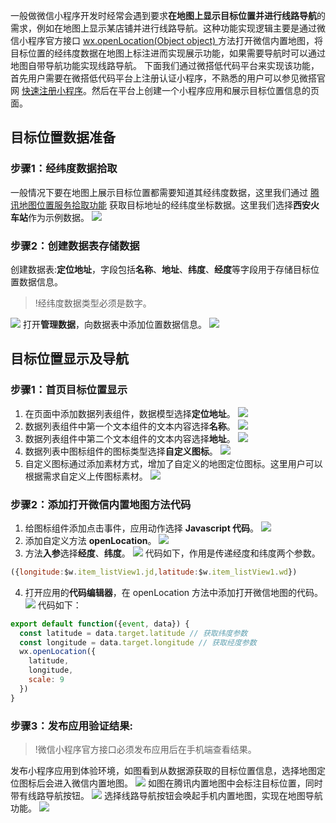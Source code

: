 一般做微信小程序开发时经常会遇到要求**在地图上显示目标位置并进行线路导航**的需求，例如在地图上显示某店铺并进行线路导航。这种功能实现逻辑主要是通过微信小程序官方接口 [wx.openLocation(Object object) ](https://developers.weixin.qq.com/miniprogram/dev/api/location/wx.openLocation.html) 方法打开微信内置地图，将目标位置的经纬度数据在地图上标注进而实现展示功能，如果需要导航时可以通过地图自带导航功能实现线路导航。
下面我们通过微搭低代码平台来实现该功能，首先用户需要在微搭低代码平台上注册认证小程序，不熟悉的用户可以参见微搭官网 [快速注册小程序](https://cloud.tencent.com/document/product/1301/57644)。然后在平台上创建一个小程序应用和展示目标位置信息的页面。

## 目标位置数据准备
### 步骤1：经纬度数据拾取
一般情况下要在地图上展示目标位置都需要知道其经纬度数据，这里我们通过 [腾讯地图位置服务拾取功能](https://lbs.qq.com/getPoint/#S) 获取目标地址的经纬度坐标数据。这里我们选择**西安火车站**作为示例数据。
![](https://qcloudimg.tencent-cloud.cn/raw/fd3227e4716418fb8d19c666e214b376.png)

### 步骤2：创建数据表存储数据
创建数据表:**定位地址**，字段包括**名称**、**地址**、**纬度**、**经度**等字段用于存储目标位置数据信息。
>!经纬度数据类型必须是数字。
>
![](https://qcloudimg.tencent-cloud.cn/raw/79af25cda1231accd912d2c542e3781d.png)
打开**管理数据**，向数据表中添加位置数据信息。
![](https://qcloudimg.tencent-cloud.cn/raw/a1dbe4e95198cb6e601bcb50654ec51b.png)

## 目标位置显示及导航
### 步骤1：首页目标位置显示
1. 在页面中添加数据列表组件，数据模型选择**定位地址**。
![](https://qcloudimg.tencent-cloud.cn/raw/21b815700c28fbc85737febd9d29617e.png)
2. 数据列表组件中第一个文本组件的文本内容选择**名称**。
![](https://qcloudimg.tencent-cloud.cn/raw/82c77fe4d00ecb835784fe4887708248.png)
3. 数据列表组件中第二个文本组件的文本内容选择**地址**。
![](https://qcloudimg.tencent-cloud.cn/raw/00b5b24d46d4fe34d718c96ebb9fcf9a.png)
3. 数据列表中图标组件的图标类型选择**自定义图标**。
![](https://qcloudimg.tencent-cloud.cn/raw/8460a1210ca62ccf67fe9d41c105a435.png)
4. 自定义图标通过添加素材方式，增加了自定义的地图定位图标。这里用户可以根据需求自定义上传图标素材。
![](https://qcloudimg.tencent-cloud.cn/raw/1df7eca5df737985db6b4fe7e7b2c9c8.png)

### 步骤2：添加打开微信内置地图方法代码
1. 给图标组件添加点击事件，应用动作选择 **Javascript 代码**。
![](https://qcloudimg.tencent-cloud.cn/raw/16a27bd8c71fb190ba5b3bcd324ebf05.png)
2. 添加自定义方法 **openLocation**。
![](https://qcloudimg.tencent-cloud.cn/raw/b607b5c663892f206aa80a2e1a29faed.png)
3. 方法**入参**选择**经度**、**纬度**。
![](https://qcloudimg.tencent-cloud.cn/raw/b241d853051b596e14bf41b2db6ff5b0.png)
代码如下，作用是传递经度和纬度两个参数。
```JavaScript
({longitude:$w.item_listView1.jd,latitude:$w.item_listView1.wd})
```
4. 打开应用的**代码编辑器**，在 openLocation 方法中添加打开微信地图的代码。
![](https://qcloudimg.tencent-cloud.cn/raw/d53cc8b080ad6e24957f4682373f4bb6.png)
代码如下：
```JavaScript
export default function({event, data}) {
  const latitude = data.target.latitude // 获取纬度参数
  const longitude = data.target.longitude // 获取经度参数
  wx.openLocation({
    latitude,
    longitude,
    scale: 9
  })
}
```

### 步骤3：发布应用验证结果:
>!微信小程序官方接口必须发布应用后在手机端查看结果。

发布小程序应用到体验环境，如图看到从数据源获取的目标位置信息，选择地图定位图标后会进入微信内置地图。
![](https://qcloudimg.tencent-cloud.cn/raw/837bdd8999a4bcb23e61ccb9447974a4.png)
如图在腾讯内置地图中会标注目标位置，同时带有线路导航按钮。
![](https://qcloudimg.tencent-cloud.cn/raw/a2cdbc3fed3b76728397f84af16cc9b0.png)
选择线路导航按钮会唤起手机内置地图，实现在地图导航功能。
![](https://qcloudimg.tencent-cloud.cn/raw/ce1ec9f510fbef71efe5a80257691f29.png)


